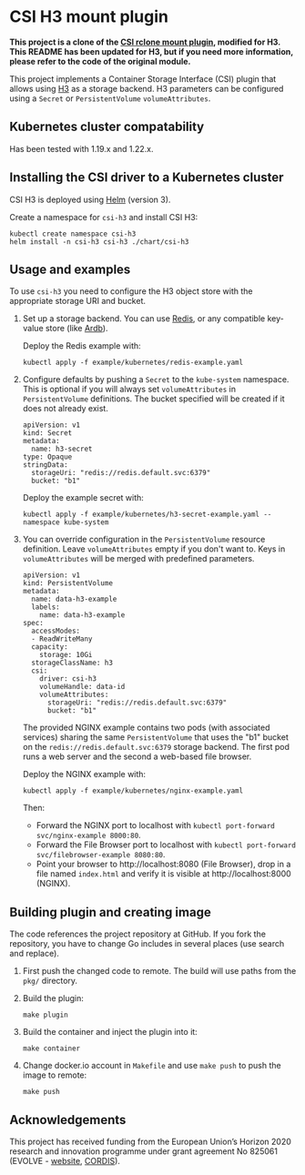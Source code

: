 
# CSI H3 mount plugin

**This project is a clone of the [CSI rclone mount plugin](https://github.com/wunderio/csi-rclone), modified for H3. This README has been updated for H3, but if you need more information, please refer to the code of the original module.**

This project implements a Container Storage Interface (CSI) plugin that allows using [H3](https://github.com/CARV-ICS-FORTH/H3) as a storage backend. H3 parameters can be configured using a `Secret` or `PersistentVolume` `volumeAttributes`.

## Kubernetes cluster compatability
Has been tested with 1.19.x and 1.22.x.

## Installing the CSI driver to a Kubernetes cluster

CSI H3 is deployed using [Helm](https://helm.sh) (version 3).

Create a namespace for `csi-h3` and install CSI H3:
```
kubectl create namespace csi-h3
helm install -n csi-h3 csi-h3 ./chart/csi-h3
```

## Usage and examples

To use `csi-h3` you need to configure the H3 object store with the appropriate storage URI and bucket.

1. Set up a storage backend. You can use [Redis](https://redis.io), or any compatible key-value store (like [Ardb](https://github.com/yinqiwen/ardb)).

    Deploy the Redis example with:
    ```
    kubectl apply -f example/kubernetes/redis-example.yaml
    ```

2. Configure defaults by pushing a `Secret` to the `kube-system` namespace. This is optional if you will always set `volumeAttributes` in `PersistentVolume` definitions. The bucket specified will be created if it does not already exist.

    ```
    apiVersion: v1
    kind: Secret
    metadata:
      name: h3-secret
    type: Opaque
    stringData:
      storageUri: "redis://redis.default.svc:6379"
      bucket: "b1"
    ```

    Deploy the example secret with:
    ```
    kubectl apply -f example/kubernetes/h3-secret-example.yaml --namespace kube-system
    ```

3. You can override configuration in the `PersistentVolume` resource definition. Leave `volumeAttributes` empty if you don't want to. Keys in `volumeAttributes` will be merged with predefined parameters.

    ```
    apiVersion: v1
    kind: PersistentVolume
    metadata:
      name: data-h3-example
      labels:
        name: data-h3-example
    spec:
      accessModes:
      - ReadWriteMany
      capacity:
        storage: 10Gi
      storageClassName: h3
      csi:
        driver: csi-h3
        volumeHandle: data-id
        volumeAttributes:
          storageUri: "redis://redis.default.svc:6379"
          bucket: "b1"
    ```

    The provided NGINX example contains two pods (with associated services) sharing the same `PersistentVolume` that uses the "b1" bucket on the `redis://redis.default.svc:6379` storage backend. The first pod runs a web server and the second a web-based file browser.

    Deploy the NGINX example with:
    ```
    kubectl apply -f example/kubernetes/nginx-example.yaml
    ```

    Then:
    * Forward the NGINX port to localhost with `kubectl port-forward svc/nginx-example 8000:80`.
    * Forward the File Browser port to localhost with `kubectl port-forward svc/filebrowser-example 8080:80`.
    * Point your browser to http://localhost:8080 (File Browser), drop in a file named `index.html` and verify it is visible at http://localhost:8000 (NGINX).

## Building plugin and creating image
The code references the project repository at GitHub. If you fork the repository, you have to change Go includes in several places (use search and replace).

1. First push the changed code to remote. The build will use paths from the `pkg/` directory.

2. Build the plugin:
    ```
    make plugin
    ```

3. Build the container and inject the plugin into it:
    ```
    make container
    ```

4. Change docker.io account in `Makefile` and use `make push` to push the image to remote:
    ```
    make push
    ```

## Acknowledgements
This project has received funding from the European Union’s Horizon 2020 research and innovation programme under grant agreement No 825061 (EVOLVE - [website](https://www.evolve-h2020.eu>), [CORDIS](https://cordis.europa.eu/project/id/825061)).
